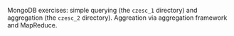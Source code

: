 MongoDB exercises: simple querying (the `czesc_1` directory) and aggregation (the `czesc_2` directory). Aggreation via aggregation framework and MapReduce.

